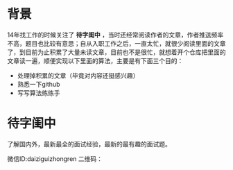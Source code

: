 
# 背景
14年找工作的时候关注了 **待字闺中** ，当时还经常阅读作者的文章，作者推送频率不高，题目也比较有意思；自从入职工作之后，一直太忙，就很少阅读里面的文章了，到目前为止积累了大量未读文章，目前也不是很忙，就想着开个仓库把里面的文章读一遍，顺便实现以下里面的算法，主要是有下面三个目的：
- 处理掉积累的文章（毕竟对内容还挺感兴趣）
- 熟悉一下github
- 写写算法练练手

# 待字闺中

了解国内外，最新最全的面试经验，最新的最有趣的面试题。

微信ID:daiziguizhongren
二维码：![]()